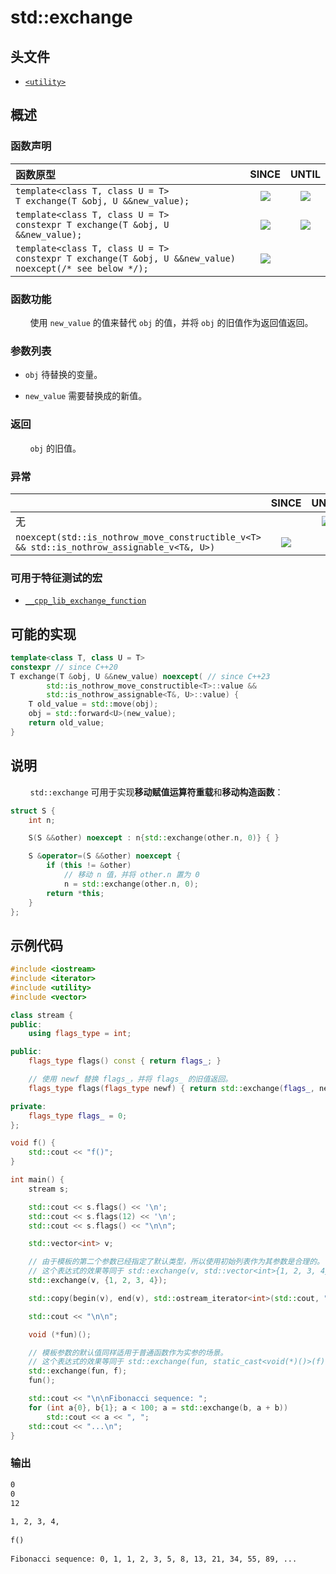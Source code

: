 # std::exchange

## 头文件

- [`<utility>`](https://en.cppreference.com/w/cpp/header/utility)

## 概述

### 函数声明

| 函数原型 | SINCE | UNTIL |
| :- | :-: | :-: |
| `template<class T, class U = T>`<br>`T exchange(T &obj, U &&new_value);` | ![](https://img.shields.io/badge/C%2B%2B-14-brightgreen) | ![](https://img.shields.io/badge/C%2B%2B-20-brightgreen) |
| `template<class T, class U = T>`<br>`constexpr T exchange(T &obj, U &&new_value);` | ![](https://img.shields.io/badge/C%2B%2B-20-brightgreen) | ![](https://img.shields.io/badge/C%2B%2B-23-brightgreen) |
| `template<class T, class U = T>`<br>`constexpr T exchange(T &obj, U &&new_value) noexcept(/* see below */);` | ![](https://img.shields.io/badge/C%2B%2B-23-brightgreen) | |

### 函数功能

&#160; &#160; &#160; &#160; 使用 `new_value` 的值来替代 `obj` 的值，并将 `obj` 的旧值作为返回值返回。

### 参数列表

- `obj` 待替换的变量。

- `new_value` 需要替换成的新值。

### 返回

&#160; &#160; &#160; &#160; `obj` 的旧值。

### 异常

| | SINCE | UNTIL |
| :- | :-: | :-: |
| 无 | | ![](https://img.shields.io/badge/C%2B%2B-23-brightgreen) |
| `noexcept(std::is_nothrow_move_constructible_v<T> && std::is_nothrow_assignable_v<T&, U>)` | ![](https://img.shields.io/badge/C%2B%2B-23-brightgreen) | |

### 可用于特征测试的宏

- [`__cpp_lib_exchange_function`](https://en.cppreference.com/w/cpp/feature_test#Library_features)


## 可能的实现

```cpp
template<class T, class U = T>
constexpr // since C++20
T exchange(T &obj, U &&new_value) noexcept( // since C++23
        std::is_nothrow_move_constructible<T>::value &&
        std::is_nothrow_assignable<T&, U>::value) {
    T old_value = std::move(obj);
    obj = std::forward<U>(new_value);
    return old_value;
}
```

## 说明

&#160; &#160; &#160; &#160; `std::exchange` 可用于实现**移动赋值运算符重载**和**移动构造函数**：

```cpp
struct S {
    int n;

    S(S &&other) noexcept : n{std::exchange(other.n, 0)} { }

    S &operator=(S &&other) noexcept {
        if (this != &other)
            // 移动 n 值，并将 other.n 置为 0
            n = std::exchange(other.n, 0);
        return *this;
    }
};
```

## 示例代码

```cpp
#include <iostream>
#include <iterator>
#include <utility>
#include <vector>

class stream {
public:
    using flags_type = int;

public:
    flags_type flags() const { return flags_; }

    // 使用 newf 替换 flags_，并将 flags_ 的旧值返回。
    flags_type flags(flags_type newf) { return std::exchange(flags_, newf); }

private:
    flags_type flags_ = 0;
};

void f() {
    std::cout << "f()";
}

int main() {
    stream s;

    std::cout << s.flags() << '\n';
    std::cout << s.flags(12) << '\n';
    std::cout << s.flags() << "\n\n";

    std::vector<int> v;

    // 由于模板的第二个参数已经指定了默认类型，所以使用初始列表作为其参数是合理的。
    // 这个表达式的效果等同于 std::exchange(v, std::vector<int>{1, 2, 3, 4})
    std::exchange(v, {1, 2, 3, 4});

    std::copy(begin(v), end(v), std::ostream_iterator<int>(std::cout, ", "));

    std::cout << "\n\n";

    void (*fun)();

    // 模板参数的默认值同样适用于普通函数作为实参的场景。
    // 这个表达式的效果等同于 std::exchange(fun, static_cast<void(*)()>(f))
    std::exchange(fun, f);
    fun();

    std::cout << "\n\nFibonacci sequence: ";
    for (int a{0}, b{1}; a < 100; a = std::exchange(b, a + b))
        std::cout << a << ", ";
    std::cout << "...\n";
}
```

### 输出

```txt
0
0
12
 
1, 2, 3, 4, 
 
f()
 
Fibonacci sequence: 0, 1, 1, 2, 3, 5, 8, 13, 21, 34, 55, 89, ...
```


